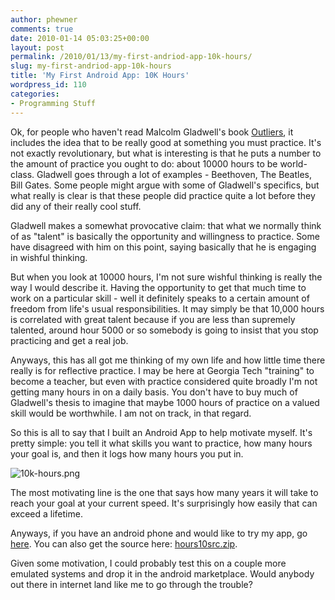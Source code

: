 ```yaml
---
author: phewner
comments: true
date: 2010-01-14 05:03:25+00:00
layout: post
permalink: /2010/01/13/my-first-andriod-app-10k-hours/
slug: my-first-andriod-app-10k-hours
title: 'My First Android App: 10K Hours'
wordpress_id: 110
categories:
- Programming Stuff
---
```


Ok, for people who haven't read Malcolm Gladwell's book [Outliers](http://www.amazon.com/Outliers-Story-Success-Malcolm-Gladwell), it includes the idea that to be really good at something you must practice.  It's not exactly revolutionary, but what is interesting is that he puts a number to the amount of practice you ought to do: about 10000 hours to be world-class.  Gladwell goes through a lot of examples - Beethoven, The Beatles, Bill Gates.  Some people might argue with some of Gladwell's specifics, but what really is clear is that these people did practice quite a lot before they did any of their really cool stuff.

Gladwell makes a somewhat provocative claim: that what we normally think of as "talent" is basically the opportunity and willingness to practice.  Some have disagreed with him on this point, saying basically that he is engaging in wishful thinking.

But when you look at 10000 hours, I'm not sure wishful thinking is really the way I would describe it.  Having the opportunity to get that much time to work on a particular skill - well it definitely speaks to a certain amount of freedom from life's usual responsibilities.  It may simply be that 10,000 hours is correlated with great talent because if you are less than supremely talented, around hour 5000 or so somebody is going to insist that you stop practicing and get a real job.

Anyways, this has all got me thinking of my own life and how little time there really is for reflective practice.  I may be here at Georgia Tech "training" to become a teacher, but even with practice considered quite broadly I'm not getting many hours in on a daily basis.  You don't have to buy much of Gladwell's thesis to imagine that maybe 1000 hours of practice on a valued skill would be worthwhile.  I am not on track, in that regard.

So this is all to say that I built an Android App to help motivate myself.  It's pretty simple: you tell it what skills you want to practice, how many hours your goal is, and then it logs how many hours you put in.

![10k-hours.png](http://technofetish.net/buffaloblog/wp-content/uploads/2010/01/10k-hours.png)

The most motivating line is the one that says how many years it will take to reach your goal at your current speed.  It's surprisingly how easily that can exceed a lifetime.

Anyways, if you have an android phone and would like to try my app, go [here](http://www.technofetish.net/mike/Hours10K16.apk).  You can also get the source here: [hours10src.zip](http://technofetish.net/buffaloblog/wp-content/uploads/2010/01/hours10src.zip).

Given some motivation, I could probably test this on a couple more emulated systems and drop it in the android marketplace.  Would anybody out there in internet land like me to go through the trouble?
